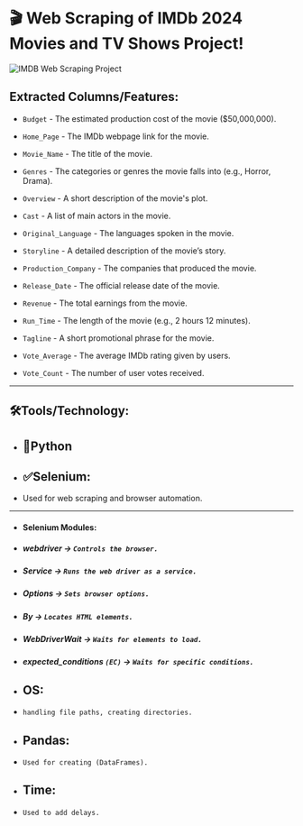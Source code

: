 # 🎬 **Web Scraping of IMDb 2024 Movies and TV Shows Project!**




![IMDB Web Scraping Project](https://github.com/user-attachments/assets/3e90e7d7-a7fc-4605-8743-11d5e6458f54)



## **Extracted Columns/Features:**

 - `Budget` - The estimated production cost of the movie ($50,000,000).
 
 - `Home_Page` - The IMDb webpage link for the movie.
  
 - `Movie_Name` - The title of the movie.
   
 - `Genres` - The categories or genres the movie falls into (e.g., Horror, Drama).
   
 - `Overview` - A short description of the movie's plot.
   
 - `Cast` - A list of main actors in the movie.
   
 - `Original_Language` - The languages spoken in the movie.
   
 - `Storyline` - A detailed description of the movie’s story.
   
 - `Production_Company` - The companies that produced the movie.
   
 - `Release_Date` - The official release date of the movie.
   
 - `Revenue` - The total earnings from the movie.
   
 - `Run_Time` - The length of the movie (e.g., 2 hours 12 minutes).
   
 - `Tagline` - A short promotional phrase for the movie.
   
 - `Vote_Average` - The average IMDb rating given by users.
   
 - `Vote_Count` - The number of user votes received.





-----------------------------------------------------------------------------------------------------------------------------------------------------------------------------------------




## 🛠️Tools/Technology:
- ## **🐍Python**
- ## **✅Selenium:**
 - Used for web scraping and browser automation.

---------------------------------------------------------------------------------------------------------------------------------------------------
 - #### Selenium Modules:

 - ##### ***webdriver*** → `Controls the browser.`

 - ##### ***Service*** → `Runs the web driver as a service.`

 - ##### ***Options*** → `Sets browser options.`

 - ##### ***By*** → `Locates HTML elements.`

 - ##### ***WebDriverWait*** → `Waits for elements to load.`

 - ##### ***expected_conditions*** `(EC)` → `Waits for specific conditions.`


 - ## **OS:**
 - `handling file paths, creating directories.`

 - ## **Pandas:**
 - `Used for creating (DataFrames).`

 - ## **Time:**
 - `Used to add delays.`




